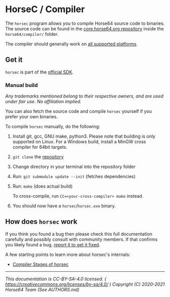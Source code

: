 
# HorseC / Compiler

The `horsec` program allows you to compile Horse64 source
code to binaries. The source code can be found in the
[core.horse64.org repository](
    ../Contributing.md#corehorse64org-package
) inside the `horse64/compiler/` folder.

The compiler should generally work on [all supported
platforms](../Platform%20Support.md).


## Get it

`horsec` is part of the [official SDK](../Introduction.md#download).


### Manual build

*Any trademarks mentioned belong to their respective owners, and
are used under fair use. No affiliation implied.*

You can also fetch the source code and compile `horsec` yourself
if you prefer your own binaries.

To compile `horsec` manually, do the following:

1. Install git, gcc, GNU make, python3. Please note that building
   is only supported on Linux. For a Windows build, install a MinGW
   cross compiler for 64bit targets.

2. `git clone` the [repository](../Contributing.md#corehorse64org-package)

3. Change directory in your terminal into the repository folder

4. Run: `git submodule update --init` (fetches dependencies)

5. Run: `make` (does actual build)

   To cross-compile, run `CC=<your-cross-compiler> make` instead.

6. You should now have a `horsec`/`horsec.exe` binary.


## How does `horsec` work

If you think you found a bug then please check this full
documentation carefully and possibly consult with community
members. If that confirms you likely found a bug,
[report it to get it fixed](../Contributing.md#report-bugs).

A few starting points to learn more about horsec's internals:

- [Compiler Stages of horsec](./Compiler%20Stages.md)


---
*This documentation is CC-BY-SA-4.0 licensed.
( https://creativecommons.org/licenses/by-sa/4.0/ )
Copyright (C) 2020-2021 Horse64 Team (See AUTHORS.md)*
